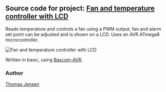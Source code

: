 ## Source code for project: [Fan and temperature controller with LCD](https://uctrl.io/p/158)

Reads temperature and controls a fan using a PWM output, fan and alarm set point can be adjusted and is shown on a LCD. Uses an AVR ATmega8 microcontroller.

![Fan and temperature controller with LCD](http://i.imgur.com/5j6GT5cl.jpg)

Written in basic, using [Bascom-AVR](http://www.mcselec.com/).

### Author
[Thomas Jensen](https://uctrl.io/@hebron)
